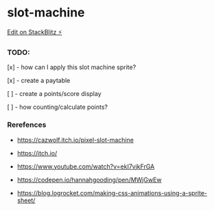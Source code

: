 # slot-machine

[Edit on StackBlitz ⚡️](https://stackblitz.com/edit/typescript-znxm7s)

### TODO:

[x] - how can I apply this slot machine sprite?

[x] - create a paytable

[ ] - create a points/score display

[ ] - how counting/calculate points?

### Rerefences

- https://cazwolf.itch.io/pixel-slot-machine

- https://itch.io/

- https://www.youtube.com/watch?v=ekI7vjkFrGA

- https://codepen.io/hannahgooding/pen/MWjGwEw

- https://blog.logrocket.com/making-css-animations-using-a-sprite-sheet/
